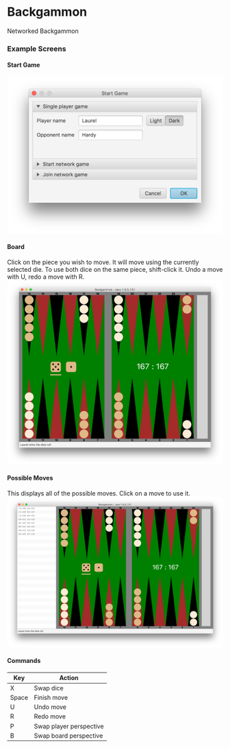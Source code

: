 # Backgammon
Networked Backgammon

### Example Screens
#### Start Game
![Select game type](resources/start.png?raw=true "Select game type")
#### Board
Click on the piece you wish to move. It will move using the currently selected die. To use both dice on the same piece, shift-click it. Undo a move with U, redo a move with R.
![Initial board](resources/board1.png?raw=true "Initial board")
#### Possible Moves
This displays all of the possible moves. Click on a move to use it.
![Board with moves](resources/board2.png?raw=true "Board with moves")
#### Commands
|Key             |Action                                 |
|----------------|---------------------------------------|
|X               | Swap dice                             |
|Space           | Finish move                           |
|U               | Undo move                             |
|R               | Redo move                             |
|P               | Swap player perspective               |
|B               | Swap board perspective                |